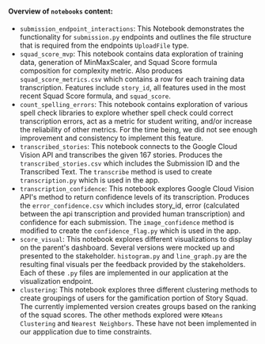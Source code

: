 #### Overview of `notebooks` content:
- `submission_endpoint_interactions`: This Notebook demonstrates the functionality for `submission.py` endpoints and outlines the file structure that is required from the endpoints `UploadFile` type.
- `squad_score_mvp`: This notebook contains data exploration of training data, generation of MinMaxScaler, and Squad Score formula composition for complexity metric. Also produces `squad_score_metrics.csv` which contains a row for each training data transcription. Features include `story_id`, all features used in the most recent Squad Score formula, and `squad_score`.
- `count_spelling_errors`: This notebook contains exploration of various spell check libraries to explore whether spell check could correct transcription errors, act as a metric for student writing, and/or increase the reliability of other metrics. For the time being, we did not see enough improvement and consistency to implement this feature.
- `transcribed_stories`: This notebook connects to the Google Cloud Vision API and transcribes the given 167 stories. Produces the `transcribed_stories.csv` which includes the Submission ID and the Transcribed Text. The `transcribe` method is used to create `transcription.py` which is used in the app. 
- `transcription_confidence`: This notebook explores Google Cloud Vision API's method to return confidence levels of its transcription. Produces the `error_confidence.csv` which includes story_id, error (calculated between the api transcription and provided human transcription) and confidence for each submission. The `image_confidence` method is modified to create the `confidence_flag.py` which is used in the app.
- `score_visual`: This notebook explores different visualizations to display on the parent's dashboard. Several versions were mocked up and presented to the stakeholder. `histogram.py` and `line_graph.py` are the resulting final visuals per the feedback provided by the stakeholders. Each of these `.py` files are implemented in our application at the visualization endpoint.
- `clustering`: This notebook explores three different clustering methods to create groupings of users for the gamification portion of Story Squad. The currently implemented version creates groups based on the ranking of the squad scores. The other methods explored were `KMeans Clustering` and `Nearest Neighbors`. These have not been implemented in our appplication due to time constraints.
